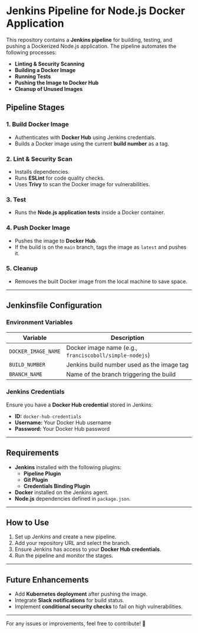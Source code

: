 # Jenkins Pipeline for Node.js Docker Application

This repository contains a **Jenkins pipeline** for building, testing, and pushing a Dockerized Node.js application. The pipeline automates the following processes:

- **Linting & Security Scanning**
- **Building a Docker Image**
- **Running Tests**
- **Pushing the Image to Docker Hub**
- **Cleanup of Unused Images**

## **Pipeline Stages**

### **1. Build Docker Image**
- Authenticates with **Docker Hub** using Jenkins credentials.
- Builds a Docker image using the current **build number** as a tag.

### **2. Lint & Security Scan**
- Installs dependencies.
- Runs **ESLint** for code quality checks.
- Uses **Trivy** to scan the Docker image for vulnerabilities.

### **3. Test**
- Runs the **Node.js application tests** inside a Docker container.

### **4. Push Docker Image**
- Pushes the image to **Docker Hub**.
- If the build is on the `main` branch, tags the image as `latest` and pushes it.

### **5. Cleanup**
- Removes the built Docker image from the local machine to save space.

---

## **Jenkinsfile Configuration**

### **Environment Variables**
| Variable | Description |
|----------|-------------|
| `DOCKER_IMAGE_NAME` | Docker image name (e.g., `franciscoboll/simple-nodejs`) |
| `BUILD_NUMBER` | Jenkins build number used as the image tag |
| `BRANCH_NAME` | Name of the branch triggering the build |

### **Jenkins Credentials**
Ensure you have a **Docker Hub credential** stored in Jenkins:
- **ID:** `docker-hub-credentials`
- **Username:** Your Docker Hub username
- **Password:** Your Docker Hub password

---

## **Requirements**
- **Jenkins** installed with the following plugins:
  - **Pipeline Plugin**
  - **Git Plugin**
  - **Credentials Binding Plugin**
- **Docker** installed on the Jenkins agent.
- **Node.js** dependencies defined in `package.json`.

---

## **How to Use**
1. Set up Jenkins and create a new pipeline.
2. Add your repository URL and select the branch.
3. Ensure Jenkins has access to your **Docker Hub credentials**.
4. Run the pipeline and monitor the stages.

---

## **Future Enhancements**
- Add **Kubernetes deployment** after pushing the image.
- Integrate **Slack notifications** for build status.
- Implement **conditional security checks** to fail on high vulnerabilities.

---

For any issues or improvements, feel free to contribute! 🚀

